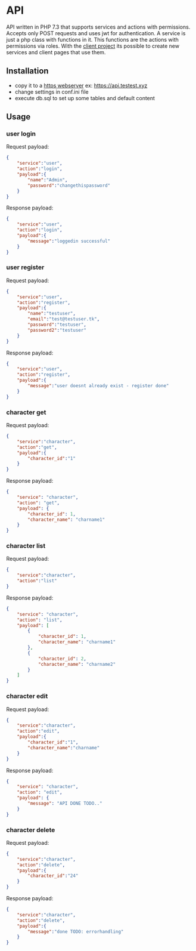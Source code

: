 # API
API written in PHP 7.3 that supports services and actions with permissions.
Accepts only POST requests and uses jwt for authentication.
A service is just a php class with functions in it. This functions are the actions with permissions via roles.
With the [client project](https://github.com/MystixGame/client) its possible to create new services and client pages that use them.

## Installation
- copy it to a [https webserver](https://github.com/MystixCode/webserver_install) ex: https://api.testest.xyz
- change settings in conf.ini file
- execute db.sql to set up some tables and default content

## Usage

### user login

Request payload:
```json
{
    "service":"user",
    "action":"login",
    "payload":{
        "name":"Admin",
        "password":"changethispassword"
    }
}
```

Response payload:
```json
{
    "service":"user",
    "action":"login",
    "payload":{
        "message":"loggedin successful"
    }
}
```

### user register

Request payload:
```json
{
    "service":"user",
    "action":"register",
    "payload":{
        "name":"testuser",
        "email":"test@testuser.tk",
        "password":"testuser",
        "password2":"testuser"
    }
}
```

Response payload:
```json
{
    "service":"user",
    "action":"register",
    "payload":{
        "message":"user doesnt already exist - register done"
    }
}
```

### character get

Request payload:
```json
{
    "service":"character",
    "action":"get",
    "payload":{
        "character_id":"1"
    }
}
```

Response payload:
```json
{
    "service": "character",
    "action": "get",
    "payload": {
        "character_id": 1,
        "character_name": "charname1"
    }
}
```

### character list

Request payload:
```json
{
    "service":"character",
    "action":"list"
}
```

Response payload:
```json
{
    "service": "character",
    "action": "list",
    "payload": [
        {
            "character_id": 1,
            "character_name": "charname1"
        },
        {
            "character_id": 2,
            "character_name": "charname2"
        }
    ]
}
```

### character edit

Request payload:
```json
{
    "service":"character",
    "action":"edit",
    "payload":{
        "character_id":"1",
        "character_name":"charname"
    }
}
```

Response payload:
```json
{
    "service": "character",
    "action": "edit",
    "payload": {
        "message": "API DONE TODO.."
    }
}
```

### character delete

Request payload:
```json
{
    "service":"character",
    "action":"delete",
    "payload":{
        "character_id":"24"
    }
}
```

Response payload:
```json
{
    "service":"character",
    "action":"delete",
    "payload":{
        "message":"done TODO: errorhandling"
    }
}
```

